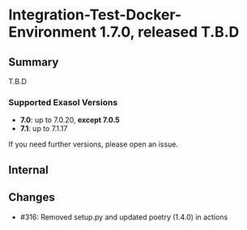 # Integration-Test-Docker-Environment 1.7.0, released T.B.D

## Summary

 T.B.D

### Supported Exasol Versions

* **7.0**: up to 7.0.20, **except 7.0.5**
* **7.1**: up to 7.1.17

If you need further versions, please open an issue.

## Internal


## Changes

 - #316: Removed setup.py and updated poetry (1.4.0) in actions
